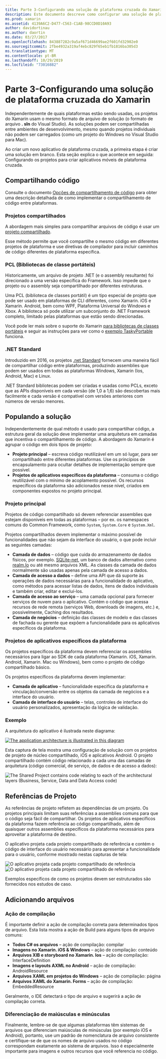 ```yaml
---
title: Parte 3-Configurando uma solução de plataforma cruzada do Xamarin
description: Este documento descreve como configurar uma solução de plataforma cruzada no Xamarin. Ele aborda várias estratégias de compartilhamento de código, como projetos compartilhados e .NET Standard.
ms.prod: xamarin
ms.assetid: 4139A6C2-D477-C563-C1AB-98CCD0D10A93
author: davidortinau
ms.author: daortin
ms.date: 03/27/2017
ms.openlocfilehash: 843887282c9a5af671d46699ae2f601fd32902e0
ms.sourcegitcommit: 2fbe4932a319af4ebc829f65eb1fb1816ba305d3
ms.translationtype: MT
ms.contentlocale: pt-BR
ms.lasthandoff: 10/29/2019
ms.locfileid: "73016882"
---
```

# <a name="part-3---setting-up-a-xamarin-cross-platform-solution"></a>Parte 3-Configurando uma solução de plataforma cruzada do Xamarin

Independentemente de quais plataformas estão sendo usadas, os projetos do Xamarin usam o mesmo formato de arquivo de solução (o formato de arquivo **. sln** do Visual Studio). As soluções podem ser compartilhadas entre ambientes de desenvolvimento, mesmo quando projetos individuais não podem ser carregados (como um projeto do Windows no Visual Studio para Mac).

Ao criar um novo aplicativo de plataforma cruzada, a primeira etapa é criar uma solução em branco. Esta seção explica o que acontece em seguida: Configurando os projetos para criar aplicativos móveis de plataforma cruzada.

 <a name="Sharing_Code" />

## <a name="sharing-code"></a>Compartilhando código

Consulte o documento [Opções de compartilhamento de código](~/cross-platform/app-fundamentals/code-sharing.md) para obter uma descrição detalhada de como implementar o compartilhamento de código entre plataformas.

 <a name="Shared_Asset_Projects" />

### <a name="shared-projects"></a>Projetos compartilhados

A abordagem mais simples para compartilhar arquivos de código é usar um [projeto compartilhado](~/cross-platform/app-fundamentals/shared-projects.md).

Esse método permite que você compartilhe o mesmo código em diferentes projetos de plataforma e use diretivas de compilador para incluir caminhos de código diferentes de plataforma específica.

 <a name="Portable_Class_Libraries" />

### <a name="portable-class-libraries-pcl"></a>PCL (Bibliotecas de classe portáteis)

Historicamente, um arquivo de projeto .NET (e o assembly resultante) foi direcionado a uma versão específica do Framework. Isso impede que o projeto ou o assembly seja compartilhado por diferentes estruturas.

Uma PCL (biblioteca de classes portátil) é um tipo especial de projeto que pode ser usado em plataformas de CLI diferentes, como Xamarin. iOS e Xamarin. Android, bem como WPF, Plataforma Universal do Windows e Xbox. A biblioteca só pode utilizar um subconjunto do .NET Framework completo, limitado pelas plataformas que estão sendo direcionadas.

Você pode ler mais sobre o suporte do Xamarin [para bibliotecas de classes portáteis](~/cross-platform/app-fundamentals/pcl.md) e seguir as instruções para ver como o [exemplo TaskyPortable](https://github.com/xamarin/mobile-samples/tree/master/TaskyPortable) funciona.

### <a name="net-standard"></a>.NET Standard

Introduzido em 2016, os projetos [.net Standard](~/cross-platform/app-fundamentals/net-standard.md) fornecem uma maneira fácil de compartilhar código entre plataformas, produzindo assemblies que podem ser usados em todas as plataformas Windows, Xamarin (Ios, Android, Mac) e Linux.

.NET Standard bibliotecas podem ser criadas e usadas como PCLs, exceto que as APIs disponíveis em cada versão (de 1,0 a 1,6) são descobertas mais facilmente e cada versão é compatível com versões anteriores com números de versão menores.

 <a name="Populating_the_Solution" />

## <a name="populating-the-solution"></a>Populando a solução

Independentemente de qual método é usado para compartilhar código, a estrutura geral da solução deve implementar uma arquitetura em camadas que incentiva o compartilhamento de código.
A abordagem do Xamarin é agrupar o código em dois tipos de projeto:

- **Projeto principal** – escreva código reutilizável em um só lugar, para ser compartilhado entre diferentes plataformas. Use os princípios de encapsulamento para ocultar detalhes de implementação sempre que possível.
- **Projetos de aplicativos específicos da plataforma** – consuma o código reutilizável com o mínimo de acoplamento possível. Os recursos específicos da plataforma são adicionados nesse nível, criados em componentes expostos no projeto principal.

 <a name="Core_Project" />

### <a name="core-project"></a>Projeto principal

Projetos de código compartilhado só devem referenciar assemblies que estejam disponíveis em todas as plataformas – por ex. os namespaces comuns do Common Framework, como `System`, `System.Core` e `System.Xml`.

Projetos compartilhados devem implementar o máximo possível de funcionalidades que não sejam da interface do usuário, o que pode incluir as seguintes camadas:

- **Camada de dados** – código que cuida do armazenamento de dados físicos, por exemplo.  [SQLite-net](https://github.com/praeclarum/sqlite-net), um banco de dados alternativo como [realm.Io](https://realm.io/products/realm-mobile-database/) ou até mesmo arquivos XML. As classes da camada de dados normalmente são usadas apenas pela camada de acesso a dados.
- **Camada de acesso a dados** – define uma API que dá suporte às operações de dados necessárias para a funcionalidade do aplicativo, como métodos para acessar listas de dados, itens de dados individuais e também criar, editar e excluí-los.
- **Camada de acesso ao serviço** – uma camada opcional para fornecer serviços de nuvem para o aplicativo. Contém o código que acessa recursos de rede remota (serviços Web, downloads de imagens, etc.) e, possivelmente, Caching dos resultados.
- **Camada de negócios** – definição das classes de modelo e das classes de fachada ou gerente que expõem a funcionalidade para os aplicativos específicos da plataforma.

 <a name="Platform-Specific_Application_Projects" />

### <a name="platform-specific-application-projects"></a>Projetos de aplicativos específicos da plataforma

Os projetos específicos da plataforma devem referenciar os assemblies necessários para ligar ao SDK de cada plataforma (Xamarin. iOS, Xamarin. Android, Xamarin. Mac ou Windows), bem como o projeto de código compartilhado básico.

Os projetos específicos da plataforma devem implementar:

- **Camada de aplicativo** – funcionalidade específica da plataforma e vinculação/conversão entre os objetos da camada de negócios e a interface do usuário.
- **Camada de interface do usuário** – telas, controles de interface do usuário personalizados, apresentação da lógica de validação.

<a name="Example" />

### <a name="example"></a>Exemplo

A arquitetura do aplicativo é ilustrada neste diagrama:

 [![](setting-up-a-xamarin-cross-platform-solution-images/conceptualarchitecture.png "The application architecture is illustrated in this diagram")](setting-up-a-xamarin-cross-platform-solution-images/conceptualarchitecture.png#lightbox)

Esta captura de tela mostra uma configuração de solução com os projetos de projeto de núcleo compartilhado, iOS e aplicativos Android. O projeto compartilhado contém código relacionado a cada uma das camadas de arquitetura (código comercial, de serviço, de dados e de acesso a dados):

 ![](setting-up-a-xamarin-cross-platform-solution-images/core-solution-example.png "The Shared Project contains code relating to each of the architectural layers (Business, Service, Data and Data Access code)")

 <a name="Project_References" />

## <a name="project-references"></a>Referências de Projeto

As referências de projeto refletem as dependências de um projeto. Os projetos principais limitam suas referências a assemblies comuns para que o código seja fácil de compartilhar.
Os projetos de aplicativos específicos da plataforma fazem referência ao código compartilhado, além de quaisquer outros assemblies específicos da plataforma necessários para aproveitar a plataforma de destino.

O aplicativo projeta cada projeto compartilhado de referência e contém o código de interface do usuário necessário para apresentar a funcionalidade para o usuário, conforme mostrado nestas capturas de tela:

![](setting-up-a-xamarin-cross-platform-solution-images/solution-android.png "O aplicativo projeta cada projeto compartilhado de referência") ![](setting-up-a-xamarin-cross-platform-solution-images/solution-ios.png "O aplicativo projeta cada projeto compartilhado de referência")

Exemplos específicos de como os projetos devem ser estruturados são fornecidos nos estudos de caso.

 <a name="Adding_Files" />

## <a name="adding-files"></a>Adicionando arquivos

 <a name="Build_Action" />

### <a name="build-action"></a>Ação de compilação

É importante definir a ação de compilação correta para determinados tipos de arquivo. Esta lista mostra a ação de Build para alguns tipos de arquivo comuns:

- **Todos C# os arquivos** – ação de compilação: compilar
- **Imagens no Xamarin. iOS & Windows** – ação de compilação: conteúdo
- **Arquivos XIB e storyboard no Xamarin. Ios** – ação de compilação: InterfaceDefinition
- **Imagens e layouts AXML no Android** – ação de compilação: AndroidResource
- **Arquivos XAML em projetos do Windows** – ação de compilação: página
- **Arquivos XAML do Xamarin. Forms** – ação de compilação: EmbeddedResource

Geralmente, o IDE detectará o tipo de arquivo e sugerirá a ação de compilação correta.

 <a name="Case_Sensitivity" />

### <a name="case-sensitivity"></a>Diferenciação de maiúsculas e minúsculas

Finalmente, lembre-se de que algumas plataformas têm sistemas de arquivos que diferenciam maiúsculas de minúsculas (por exemplo
iOS e Android), portanto, use um padrão de nomenclatura de arquivo consistente e certifique-se de que os nomes de arquivo usados no código correspondam exatamente ao sistema de arquivos. Isso é especialmente importante para imagens e outros recursos que você referencia no código.

